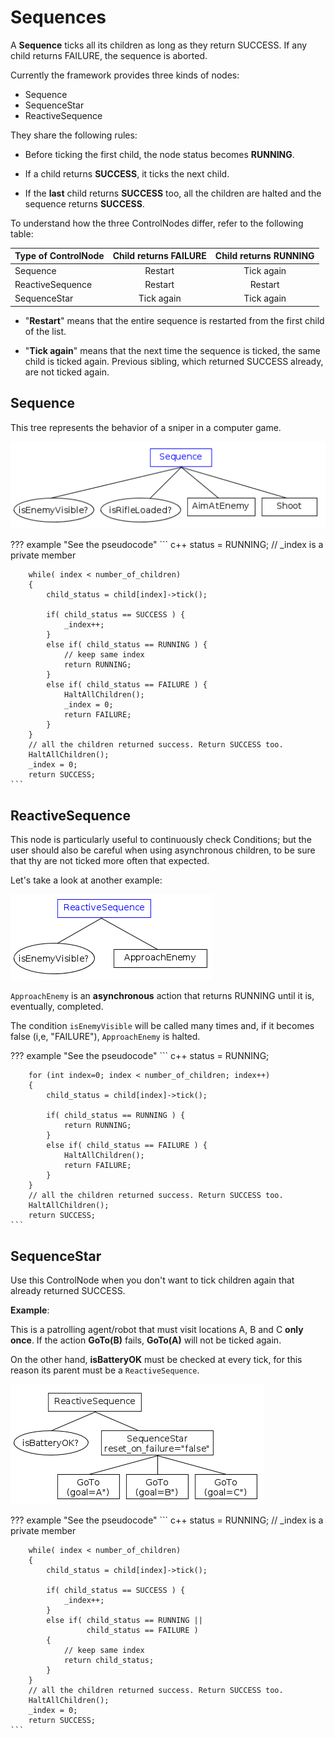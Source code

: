 # Sequences

A __Sequence__ ticks all its children as long as 
they return SUCCESS. If any child returns FAILURE, the sequence is aborted.

Currently the framework provides three kinds of nodes:

- Sequence
- SequenceStar
- ReactiveSequence

They share the following rules:

- Before ticking the first child, the node status becomes __RUNNING__.

- If a child returns __SUCCESS__, it ticks the next child.

- If the __last__ child returns __SUCCESS__ too, all the children are halted and
 the sequence returns __SUCCESS__.

To understand how the three ControlNodes differ, refer to the following table:

 
| Type of ControlNode | Child returns FAILURE  |  Child returns RUNNING |
|---|:---:|:---:|
| Sequence | Restart  | Tick again  |
| ReactiveSequence  | Restart  |  Restart |
| SequenceStar | Tick again  | Tick again  |

- "__Restart__" means that the entire sequence is restarted from the first 
  child of the list.

- "__Tick again__" means that the next time the sequence is ticked, the 
  same child is ticked again. Previous sibling, which returned SUCCESS already,
  are not ticked again.

## Sequence

This tree represents the behavior of a sniper in a computer game.

![SequenceNode](images/SequenceNode.png)

??? example "See the pseudocode"
	``` c++
		status = RUNNING;
        // _index is a private member

		while( index < number_of_children)
		{
			child_status = child[index]->tick();
			
            if( child_status == SUCCESS ) {
                _index++;
			}
			else if( child_status == RUNNING ) {
                // keep same index
				return RUNNING;
			}
			else if( child_status == FAILURE ) {
				HaltAllChildren();
                _index = 0;
				return FAILURE;
			}
		}
		// all the children returned success. Return SUCCESS too.
		HaltAllChildren();
        _index = 0;
		return SUCCESS;
	```

## ReactiveSequence

This node is particularly useful to continuously check Conditions; but 
the user should also be careful when using asynchronous children, to be
sure that thy are not ticked more often that expected.

Let's take a look at another example:

![ReactiveSequence](images/ReactiveSequence.png)

`ApproachEnemy` is an __asynchronous__ action that returns RUNNING until
it is, eventually, completed.

The condition `isEnemyVisible` will be called many times and, 
if it becomes false (i,e, "FAILURE"), `ApproachEnemy` is halted. 

??? example "See the pseudocode"
	``` c++
		status = RUNNING;

		for (int index=0; index < number_of_children; index++)
		{
			child_status = child[index]->tick();
			
			if( child_status == RUNNING ) {
				return RUNNING;
			}
			else if( child_status == FAILURE ) {
				HaltAllChildren();
				return FAILURE;
			}
		}
		// all the children returned success. Return SUCCESS too.
		HaltAllChildren();
		return SUCCESS;
	```

## SequenceStar

Use this ControlNode when you don't want to tick children again that 
already returned SUCCESS.

__Example__:

This is a patrolling agent/robot that must visit locations A, B and C __only once__.
If the action __GoTo(B)__ fails, __GoTo(A)__ will not be ticked again.

On the other hand, __isBatteryOK__ must be checked at every tick, 
for this reason its parent must be a `ReactiveSequence`.

![SequenceStar](images/SequenceStar.png)

??? example "See the pseudocode"
	``` c++
		status = RUNNING;
        // _index is a private member

		while( index < number_of_children)
		{
			child_status = child[index]->tick();
			
            if( child_status == SUCCESS ) {
                _index++;
			}
			else if( child_status == RUNNING || 
                     child_status == FAILURE ) 
            {
				// keep same index
				return child_status;
			}
		}
		// all the children returned success. Return SUCCESS too.
		HaltAllChildren();
        _index = 0;
		return SUCCESS;
	```


 
